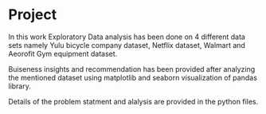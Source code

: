 # Project

In this work Exploratory Data analysis has been done on 4 different data sets namely Yulu bicycle company dataset, Netflix dataset, 
Walmart and Aeorofit Gym equipment dataset. 

Buiseness insights and recommendation has been provided after analyzing the mentioned dataset using matplotlib and seaborn visualization 
of pandas library. 

Details of the problem statment and alalysis are provided in the python files.
